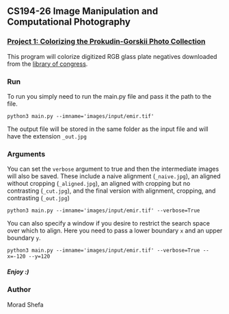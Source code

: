 ## CS194-26 Image Manipulation and Computational Photography

### [Project 1: Colorizing the Prokudin-Gorskii Photo Collection](https://moradshefa.github.io/colorizing_images/)

This program will colorize digitized RGB glass plate negatives downloaded from
the [library of congress](https://www.loc.gov/collections/prokudin-gorskii/?sp=1).


### Run

To run you simply need to run the main.py file and pass it the path to the file.

```
python3 main.py --imname='images/input/emir.tif'
```

The output file will be stored in the same folder as the input file and will have the extension ```_out.jpg```

### Arguments

You can set the ```verbose``` argument to true and then the intermediate images will also be saved. These include a naive alignment (```_naive.jpg```), an aligned without cropping (```_aligned.jpg```), an aligned with cropping but no contrasting (```_cut.jpg```), and the final version with alignment, cropping, and contrasting (```_out.jpg```)

```
python3 main.py --imname='images/input/emir.tif' --verbose=True
```

You can also specify a window if you desire to restrict the search space over which to align. Here you need to pass a lower boundary ```x``` and an upper boundary ```y```.

```
python3 main.py --imname='images/input/emir.tif' --verbose=True --x=-120 --y=120
```


##### Enjoy :)

### Author

Morad Shefa
